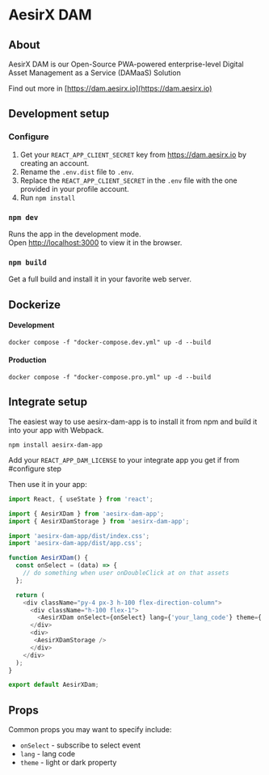 # AesirX DAM

## About

AesirX DAM is our Open-Source PWA-powered enterprise-level Digital Asset Management as a Service (DAMaaS) Solution

Find out more in [https://dam.aesirx.io](https://dam.aesirx.io)

## Development setup

### Configure

1. Get your `REACT_APP_CLIENT_SECRET` key from https://dam.aesirx.io by creating an account.
1. Rename the `.env.dist` file to `.env`.
1. Replace the `REACT_APP_CLIENT_SECRET` in the `.env` file with the one provided in your profile account.
1. Run `npm install`

### `npm dev`

Runs the app in the development mode.\
Open [http://localhost:3000](http://localhost:3000) to view it in the browser.

### `npm build`

Get a full build and install it in your favorite web server.


## Dockerize
#### Development
`docker compose -f "docker-compose.dev.yml" up -d --build`

#### Production
`docker compose -f "docker-compose.pro.yml" up -d --build`


## Integrate setup

The easiest way to use aesirx-dam-app is to install it from npm and build it into your app with Webpack.

```
npm install aesirx-dam-app
```

Add your `REACT_APP_DAM_LICENSE` to your integrate app you get if from #configure step



Then use it in your app:

```js
import React, { useState } from 'react';

import { AesirXDam } from 'aesirx-dam-app';
import { AesirXDamStorage } from 'aesirx-dam-app';

import 'aesirx-dam-app/dist/index.css';
import 'aesirx-dam-app/dist/app.css';

function AesirXDam() {
  const onSelect = (data) => {
    // do something when user onDoubleClick at on that assets
  };

  return (
    <div className="py-4 px-3 h-100 flex-direction-column">
      <div className="h-100 flex-1">
        <AesirXDam onSelect={onSelect} lang={'your_lang_code'} theme={'your_theme'} />
      </div>
      <div>
       <AesirXDamStorage />
      </div>
    </div>
  );
}

export default AesirXDam;

```

## Props

Common props you may want to specify include:

- `onSelect` - subscribe to select event
- `lang` - lang code
- `theme` - light or dark property